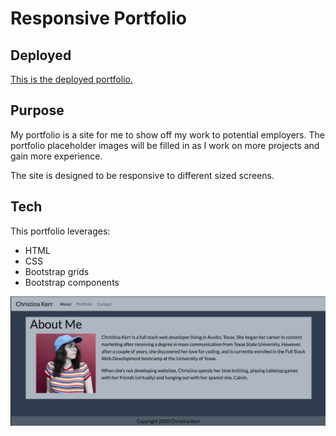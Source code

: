 # Responsive Portfolio

## Deployed

[This is the deployed portfolio.](https://christinakerr.github.io/index.html) 

## Purpose

My portfolio is a site for me to show off my work to potential employers. The portfolio placeholder images will be filled in as I work on more projects and gain more experience.

The site is designed to be responsive to different sized screens.

## Tech

This portfolio leverages:
* HTML
* CSS
* Bootstrap grids
* Bootstrap components

![Homepage Screenshot](indexScreenshot.png)